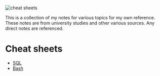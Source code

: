 ![cheat sheets](https://user-images.githubusercontent.com/19520346/77840265-b8708080-71c8-11ea-9f39-873d9bd546f1.png)

This is a collection of my notes for various topics for my own reference. These 
notes are from university studies and other various sources. Any direct notes 
are referenced.

# Cheat sheets
- [SQL](https://teanlouise.github.io/cheat_sheets/SQL)
- [Bash](https://teanlouise.github.io/cheat_sheets/bash)
